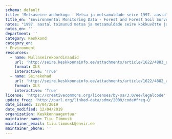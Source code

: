 ```yaml
---
schema: default
title: 'Metsaseire andmekogu - Metsa ja metsamuldade seire 1997. aastal'
title_en: 'Environmental Monitoring Data - Forest and Forest Soil Survey in 1997'
notes: "1997. aastal toimunud metsa ja metsamuldade seire kokkuvõtte ja allpool toodud andmed leiab <a href=\"http://seire.keskkonnainfo.ee/index.php?option=com_content&view=article&id=1622%3A1997-a\">siit</a>. Metsaseire <a href=\"http://seire.keskkonnainfo.ee/index.php?option=com_content&view=article&id=638&Itemid=177\">andmekogu</a> on osa Riikliku keskkonnaseire programmi veebist, mis pakub metsandusega seotud infot Keskkonnaseire seadusega sätestatud korras."
notes_en: ''
department: ''
category: Keskkond
category_en:
- Environment
resources:
  - name: Mullaseirekoordinaadid
    url: 'http://seire.keskkonnainfo.ee/attachments/article/1622/4883_aru97_metsaseire_muld_koord.xls'
    format: XLS
    interactive: 'True'
  - name: Seirekohad
    url: 'http://seire.keskkonnainfo.ee/attachments/article/1622/4882_aru97_metsaseire_koordinaadid.xls'
    format: XLS
    interactive: 'True'
license: 'https://creativecommons.org/licenses/by-sa/3.0/ee/legalcode'
update_freq: 'http://purl.org/linked-data/sdmx/2009/code#freq-Q'
date_issued: 12/04/2019
date_modified: 12/04/2019
organization: Keskkonnaagentuur
maintainer_name: Tiiu Timmusk
maintainer_email: tiiu.timmusk@envir.ee
maintainer_phone: ''
---
```

